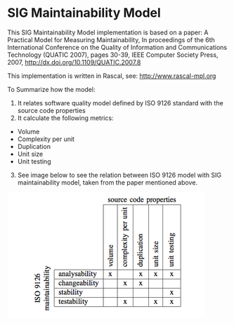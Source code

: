 SIG Maintainability Model
=========================

This SIG Maintainability Model implementation is based on a paper: A Practical Model for Measuring Maintainability, In proceedings of the 6th International Conference on the Quality of Information and Communications Technology (QUATIC 2007), pages 30-39, IEEE Computer Society Press, 2007, http://dx.doi.org/10.1109/QUATIC.2007.8

This implementation is written in Rascal, see: http://www.rascal-mpl.org


To Summarize how the model:

1. It relates software quality model defined by ISO 9126 standard with the source code properties
2. It calculate the following metrics:
  * Volume
  * Complexity per unit
  * Duplication
  * Unit size
  * Unit testing
3. See image below to see the relation between ISO 9126 model with SIG maintainability model, taken from the paper mentioned above.

![SIG Maintainability Model](misc/img/sigmm.png)


